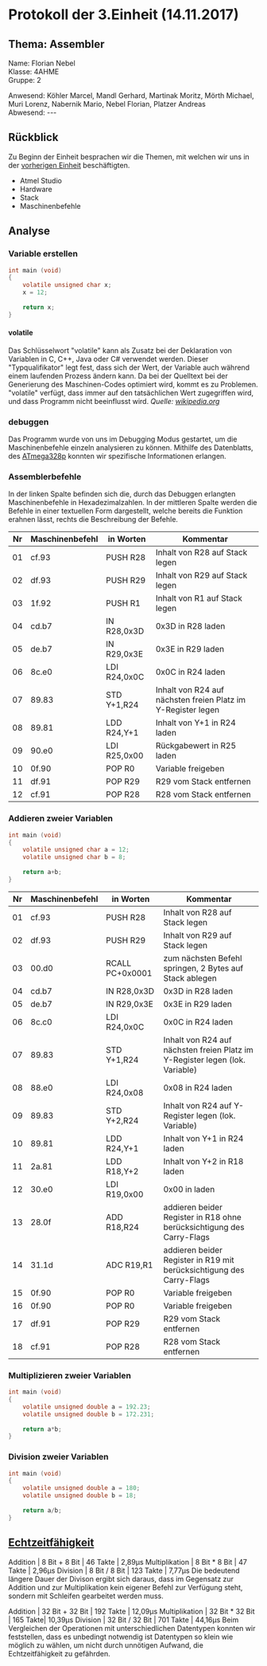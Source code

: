 # Protokoll der 3.Einheit (14.11.2017)

## Thema: Assembler

Name:     Florian Nebel  
Klasse:   4AHME  
Gruppe:   2  

Anwesend: Köhler Marcel, Mandl Gerhard, Martinak Moritz, Mörth Michael, Muri Lorenz, Nabernik Mario, Nebel Florian, Platzer Andreas  
Abwesend: ---

## Rückblick

Zu Beginn der Einheit besprachen wir die Themen, mit welchen wir uns in der [vorherigen Einheit](https://github.com/HTLMechatronics/m14-la1-sx/blob/nebflm14/nebflm14/Protokoll2.md) beschäftigten.
* Atmel Studio
* Hardware
* Stack
* Maschinenbefehle

## Analyse
### Variable erstellen
```c
int main (void)
{
	volatile unsigned char x;
	x = 12;
	
	return x;
}
```

#### volatile
Das Schlüsselwort "volatile" kann als Zusatz bei der Deklaration von Variablen in C, C++, Java oder C# verwendet werden. Dieser "Typqualifikator" legt fest, dass sich der Wert, der Variable auch während einem laufenden Prozess ändern kann. Da bei der Quelltext bei der Generierung des Maschinen-Codes optimiert wird, kommt es zu Problemen. "volatile" verfügt, dass immer auf den tatsächlichen Wert zugegriffen wird, und dass Programm nicht beeinflusst wird.
*Quelle: [wikipedia.org](https://de.wikipedia.org/wiki/Volatile_(Informatik))*

### debuggen
Das Programm wurde von uns im Debugging Modus gestartet, um die Maschinenbefehle einzeln analysieren zu können. Mithilfe des Datenblatts, des [ATmega328p](http://www.atmel.com/Images/Atmel-42735-8-bit-AVR-Microcontroller-ATmega328-328P_Datasheet.pdf) konnten wir spezifische Informationen erlangen.

### Assemblerbefehle
In der linken Spalte befinden sich die, durch das Debuggen erlangten Maschinenbefehle in Hexadezimalzahlen. In der mittleren Spalte werden die Befehle in einer textuellen Form dargestellt, welche bereits die Funktion erahnen lässt, rechts die Beschreibung der Befehle.  

| Nr | Maschinenbefehl | in Worten | Kommentar |
| -- | --------------- | --------- | --------- |
| 01 | cf.93 | PUSH R28 | Inhalt von R28 auf Stack legen |
| 02 | df.93 | PUSH R29 | Inhalt von R29 auf Stack legen |
| 03 | 1f.92 | PUSH R1 | Inhalt von R1 auf Stack legen |
| 04 | cd.b7 | IN R28,0x3D | 0x3D in R28 laden |
| 05 | de.b7 | IN R29,0x3E | 0x3E in R29 laden |
| 06 | 8c.e0 | LDI R24,0x0C | 0x0C in R24 laden |
| 07 | 89.83 | STD Y+1,R24 | Inhalt von R24 auf nächsten freien Platz im Y-Register legen |
| 08 | 89.81 | LDD R24,Y+1 | Inhalt von Y+1 in R24 laden |
| 09 | 90.e0 | LDI R25,0x00 | Rückgabewert in R25 laden |
| 10 | 0f.90 | POP R0 | Variable freigeben |
| 11 | df.91 | POP R29 | R29 vom Stack entfernen |
| 12 | cf.91 | POP R28 | R28 vom Stack entfernen |

### Addieren zweier Variablen
```c
int main (void)
{
	volatile unsigned char a = 12;
	volatile unsigned char b = 8;
	
	return a+b;
}
```
  
| Nr | Maschinenbefehl | in Worten | Kommentar |
| -- | --------------------- | --------- | --------- |
01 | cf.93 | PUSH R28 | Inhalt von R28 auf Stack legen
02 | df.93 | PUSH R29 | Inhalt von R29 auf Stack legen
03 | 00.d0 | RCALL PC+0x0001 | zum nächsten Befehl springen, 2 Bytes auf Stack ablegen
04 | cd.b7 | IN R28,0x3D | 0x3D in R28 laden
05 | de.b7 | IN R29,0x3E | 0x3E in R29 laden
06 | 8c.c0 | LDI R24,0x0C | 0x0C in R24 laden
07 | 89.83 | STD Y+1,R24 | Inhalt von R24 auf nächsten freien Platz im Y-Register legen (lok. Variable)
08 | 88.e0 | LDI R24,0x08 | 0x08 in R24 laden
09 | 89.83 | STD Y+2,R24 | Inhalt von R24 auf Y-Register legen (lok. Variable)
10 | 89.81 | LDD R24,Y+1 | Inhalt von Y+1 in R24 laden
11 | 2a.81 | LDD R18,Y+2 | Inhalt von Y+2 in R18 laden
12 | 30.e0 | LDI R19,0x00 | 0x00 in laden
13 | 28.0f | ADD R18,R24 | addieren beider Register in R18 ohne berücksichtigung des Carry-Flags
14 | 31.1d | ADC R19,R1 | addieren beider Register in R19 mit berücksichtigung des Carry-Flags
15 | 0f.90 | POP R0 | Variable freigeben
16 | 0f.90 | POP R0 | Variable freigeben
17 | df.91 | POP R29 | R29 vom Stack entfernen
18 | cf.91 | POP R28 | R28 vom Stack entfernen


### Multiplizieren zweier Variablen
```c
int main (void)
{
	volatile unsigned double a = 192.23;
	volatile unsigned double b = 172.231;
	
	return a*b;
}
```
### Division zweier Variablen
```c
int main (void)
{
	volatile unsigned double a = 180;
	volatile unsigned double b = 18;
	
	return a/b;
}
```

## [Echtzeitfähigkeit](https://de.wikipedia.org/wiki/Echtzeitsystem)
Addition | 8 Bit + 8 Bit | 46 Takte | 2,89µs
Multiplikation | 8 Bit * 8 Bit | 47 Takte | 2,96µs
Division | 8 Bit / 8 Bit | 123 Takte | 7,77µs
Die bedeutend längere Dauer der Divison ergibt sich daraus, dass im Gegensatz zur Addition und zur Multiplikation kein eigener Befehl zur Verfügung steht, sondern mit Schleifen gearbeitet werden muss.

Addition | 32 Bit + 32 Bit | 192 Takte | 12,09µs
Multiplikation | 32 Bit * 32 Bit | 165 Takte| 10,39µs
Division | 32 Bit / 32 Bit | 701 Takte | 44,16µs
Beim Vergleichen der Operationen mit unterschiedlichen Datentypen konnten wir feststellen, dass es unbedingt notwendig ist Datentypen so klein wie möglich zu wählen, um nicht durch unnötigen Aufwand, die Echtzeitfähigkeit zu gefährden.
